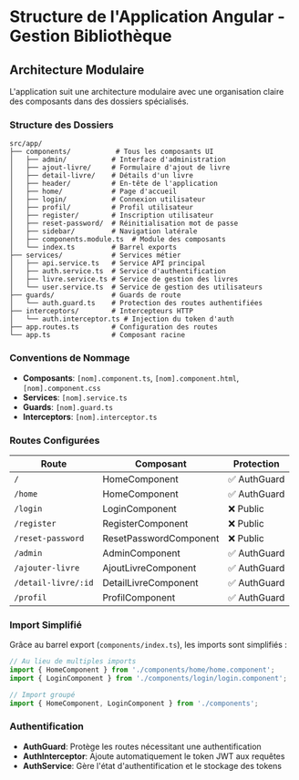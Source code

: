 # Structure de l'Application Angular - Gestion Bibliothèque

## Architecture Modulaire

L'application suit une architecture modulaire avec une organisation claire des composants dans des dossiers spécialisés.

### Structure des Dossiers

```
src/app/
├── components/           # Tous les composants UI
│   ├── admin/           # Interface d'administration
│   ├── ajout-livre/     # Formulaire d'ajout de livre
│   ├── detail-livre/    # Détails d'un livre
│   ├── header/          # En-tête de l'application
│   ├── home/            # Page d'accueil
│   ├── login/           # Connexion utilisateur
│   ├── profil/          # Profil utilisateur
│   ├── register/        # Inscription utilisateur
│   ├── reset-password/  # Réinitialisation mot de passe
│   ├── sidebar/         # Navigation latérale
│   ├── components.module.ts  # Module des composants
│   └── index.ts         # Barrel exports
├── services/            # Services métier
│   ├── api.service.ts   # Service API principal
│   ├── auth.service.ts  # Service d'authentification
│   ├── livre.service.ts # Service de gestion des livres
│   └── user.service.ts  # Service de gestion des utilisateurs
├── guards/              # Guards de route
│   └── auth.guard.ts    # Protection des routes authentifiées
├── interceptors/        # Intercepteurs HTTP
│   └── auth.interceptor.ts # Injection du token d'auth
├── app.routes.ts        # Configuration des routes
└── app.ts               # Composant racine
```

### Conventions de Nommage

- **Composants**: `[nom].component.ts`, `[nom].component.html`, `[nom].component.css`
- **Services**: `[nom].service.ts`
- **Guards**: `[nom].guard.ts`
- **Interceptors**: `[nom].interceptor.ts`

### Routes Configurées

| Route | Composant | Protection |
|-------|-----------|------------|
| `/` | HomeComponent | ✅ AuthGuard |
| `/home` | HomeComponent | ✅ AuthGuard |
| `/login` | LoginComponent | ❌ Public |
| `/register` | RegisterComponent | ❌ Public |
| `/reset-password` | ResetPasswordComponent | ❌ Public |
| `/admin` | AdminComponent | ✅ AuthGuard |
| `/ajouter-livre` | AjoutLivreComponent | ✅ AuthGuard |
| `/detail-livre/:id` | DetailLivreComponent | ✅ AuthGuard |
| `/profil` | ProfilComponent | ✅ AuthGuard |

### Import Simplifié

Grâce au barrel export (`components/index.ts`), les imports sont simplifiés :

```typescript
// Au lieu de multiples imports
import { HomeComponent } from './components/home/home.component';
import { LoginComponent } from './components/login/login.component';

// Import groupé
import { HomeComponent, LoginComponent } from './components';
```

### Authentification

- **AuthGuard**: Protège les routes nécessitant une authentification
- **AuthInterceptor**: Ajoute automatiquement le token JWT aux requêtes
- **AuthService**: Gère l'état d'authentification et le stockage des tokens